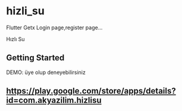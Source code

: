 # hizli_su
Flutter
Getx
Login page,register page...

Hızlı Su

## Getting Started
DEMO: üye olup deneyebilirsiniz
## https://play.google.com/store/apps/details?id=com.akyazilim.hizlisu
